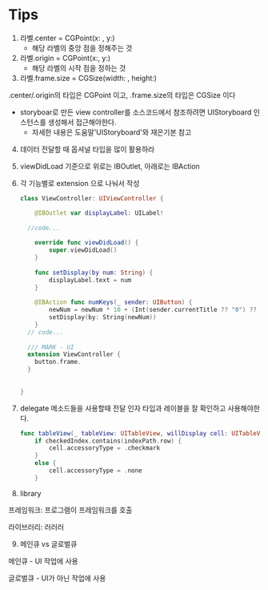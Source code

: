 # Tips

1. 라벨.center = CGPoint(x: , y:)
   * 해당 라벨의 중앙 점을 정해주는 것
2. 라벨.origin = CGPoint(x:, y:)
   * 해당 라벨의 시작 점을 정하는 것
3. 라벨.frame.size = CGSize(width: , height:)

.center/.origin의 타입은 CGPoint 이고, .frame.size의 타입은 CGSize 이다

* storyboar로 만든 view controller를 소스코드에서 참조하려면 UIStoryboard 인스턴스를 생성해서 접근해야한다.
  * 자세한 내용은 도움말'UIStoryboard'와 재은기본 참고

4. 데이터 전달할 때 옵셔널 타입을 많이 활용하라

5. viewDidLoad 기준으로 위로는 IBOutlet, 아래로는 IBAction

6. 각 기능별로 extension 으로 나눠서 작성

   ```swift
   class ViewController: UIViewController {
   
       @IBOutlet var displayLabel: UILabel!
       
     //code...
     
       override func viewDidLoad() {
           super.viewDidLoad()
       }
     
       func setDisplay(by num: String) {
           displayLabel.text = num
       }
       
       @IBAction func numKeys(_ sender: UIButton) {
           newNum = newNum * 10 + (Int(sender.currentTitle ?? "0") ?? 0)
           setDisplay(by: String(newNum))
       }
     // code...
     
     /// MARK - UI
     extension ViewController {
       button.frame.
     }
       
       
   }
   ```
   
7. delegate 메소드들을 사용할때 전달 인자 타입과 레이블을 잘 확인하고 사용해야한다.

   ```swift
   func tableView(_ tableView: UITableView, willDisplay cell: UITableViewCell, forRowAt indexPath: IndexPath) { // 여기서 cell 있는줄 모르고 삽질했다.
       if checkedIndex.contains(indexPath.row) {
           cell.accessoryType = .checkmark
       }
       else {
           cell.accessoryType = .none
       }
   ```


8. library

프레임워크: 프로그램이 프레임워크를 호출

라이브러리: 러러러



9. 메인큐 vs 글로벌큐

메인큐 - UI 작업에 사용

글로벌큐 - UI가 아닌 작업에 사용